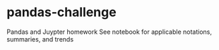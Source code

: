 # pandas-challenge
Pandas and Juypter homework
See notebook for applicable notations, summaries, and trends
